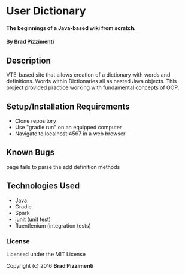 # User Dictionary

#### The beginnings of a Java-based wiki from scratch.

#### By Brad Pizzimenti

## Description

VTE-based site that allows creation of a dictionary with words and definitions. Words within Dictionaries all as nested Java objects. This project provided practice working with fundamental concepts of OOP.

## Setup/Installation Requirements

* Clone repository
* Use "gradle run" on an equipped computer
* Navigate to localhost:4567 in a web browser

## Known Bugs

page fails to parse the add definition methods

## Technologies Used

* Java
* Gradle
* Spark
* junit (unit test)
* fluentlenium (integration tests)


### License

Licensed under the MIT License

Copyright (c) 2016 **Brad Pizzimenti**

